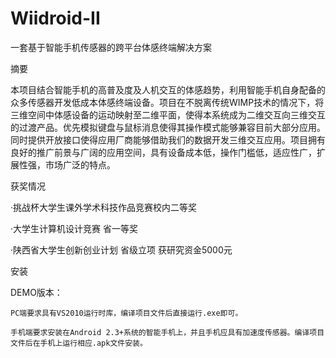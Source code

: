 Wiidroid-II
===========
一套基于智能手机传感器的跨平台体感终端解决方案

摘要


  本项目结合智能手机的高普及度及人机交互的体感趋势，利用智能手机自身配备的众多传感器开发低成本体感终端设备。项目在不脱离传统WIMP技术的情况下，将三维空间中体感设备的运动映射至二维平面，使得本系统成为二维交互向三维交互的过渡产品。优先模拟键盘与鼠标消息使得其操作模式能够兼容目前大部分应用。同时提供开放接口使得应用厂商能够借助我们的数据开发三维交互应用。项目拥有良好的推广前景与广阔的应用空间，具有设备成本低，操作门槛低，适应性广，扩展性强，市场广泛的特点。


获奖情况


  ·挑战杯大学生课外学术科技作品竞赛校内二等奖

  ·大学生计算机设计竞赛 省一等奖

  ·陕西省大学生创新创业计划 省级立项 获研究资金5000元


安装


  DEMO版本：

    PC端要求具有VS2010运行时库，编译项目文件后直接运行.exe即可。

    手机端要求安装在Android 2.3+系统的智能手机上，并且手机应具有加速度传感器。编译项目文件后在手机上运行相应.apk文件安装。
